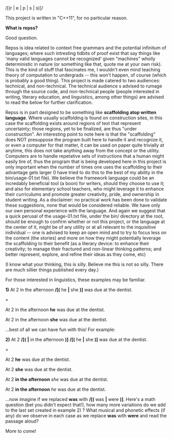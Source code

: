 /[(r | e | p | s | s)]/

This project is written in "C++11", for no particular reason.

**What is repss?**

  Good question.

  Repss is idea related to context free grammars and the potential infinitum of languages; where such intresting tidbits
  of proof exist that say things like 'many valid languages cannot be recognized' given "machines" wholly deterministic in nature
  (or something like that, quote me at your own risk). This is the kind of stuff that fascinates me, I wouldn't even mind teaching theory 
  of computation to undergrads -- this won't happen, of course (which is probably a good thing). This project is made catered to two audiences: technical,
  and non-technical. The technical audience s advised to rumage through the source code, and non-technical people (people interested in writing,
  literary education, and linguistics, among other things) are advised to read the below for further clarification.
    
    
  Repss is in part designed to be something like **scaffolding atop written language**. Where usually scaffolding is found on construction sites, in this case
  the scaffolding exists around regions of text that represent uncertainty; those regions, yet to be finalized, are thus "under construction". An interesting
  point to note here is that the "scaffolding" does NOT presuppose the program built here to handle it and recognize it, or even a computer for that matter, it
  can be used on paper quite trivially at anytime, this does not take anything away from the concept or the utility. Computers are to handle repetative
  sets of instructions that a human might easily tire of, thus the program that is being developed here in this project is only important when the number of times
  one uses the scaffolding to their advantage gets larger (I have tried to do this to the best of my ability in the bin/usage-01.txt file).  We believe the
  framework language could be an incredably beneficial tool (a boon) for writers, should they choose to use it; and also for elementary school teachers, who might 
  leverage it to enhance their curriculums and promote greater creativity, pride, and ownership in student writing. As a disclaimer: no practical work has been done
  to validate these suggestions, none that would be considered reliable. We have only our own personal experience with the language. And again we suggest that a quick 
  perusal of the usage-01.txt file, under the bin/ directory at the root, should be enough to confirm whether or not this project, or the language at the center of it,
  might be of any utility or at all relevant to the inquisitive individual -- one is advised to keep an open mind and to try to focus less on the content (the stories)
  and more on how they might potentially leverage the scaffolding to their benefit (as a literary device: to enhance their creativity; to manage their fractured and
  non-linear thinking patterns; and better represent, explore, and refine their ideas as they come, etc) 
  
  (I know what your thinking, this is silly. Believe me this is not so silly. There are much sillier things published every day.)
  
  For those interested in linguistics, these examples may be familiar.
  
  **1)** At 2 in the afternoon **/[(** he **|** she **)]** was due at the dentist.
  
  =
  
  At 2 in the afternoon **he** was due at the dentist.

  At 2 in the afternoon **she** was due at the dentist.
  
  ...best of all we can have fun with this! For example:
  
  **2)** At 2 **/[(** **|** in the afternoon **)]** **/[(** he **|** she **)]** was due at the dentist.

  =
  
  At 2 **he** was due at the dentist.

  At 2 **she** was due at the dentist.
  
  At 2 **in the afternoon** *she* was due at the dentist.
  
  At 2 **in the afternoon** *he* was due at the dentist.
  
  ...now imagine if we replaced **was** with **/[(** was **|** were **)]**. Here's a math question (bet you didn't expect that!), how many more variations do we add to the last set created in example 2) ?
  What musical and phonetic effects (if any) do we observe in each case as we replace **was** with **were** and read the passage aloud?
  
  More to come!



